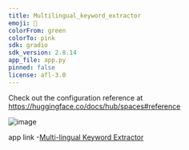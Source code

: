 ```yaml
---
title: Multilingual_keyword_extractor
emoji: 💩
colorFrom: green
colorTo: pink
sdk: gradio
sdk_version: 2.8.14
app_file: app.py
pinned: false
license: afl-3.0
---
```


Check out the configuration reference at https://huggingface.co/docs/hub/spaces#reference




![image](https://user-images.githubusercontent.com/67377766/175301873-c3f901d0-5c88-4d82-a6b7-96bd2b491864.png)

app link -[Multi-lingual Keyword Extractor](https://huggingface.co/spaces/abbylagar/multilingual_keyword_extractor)
